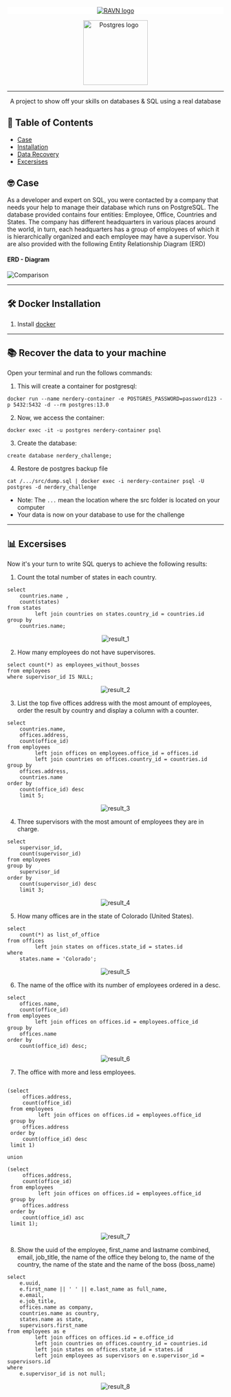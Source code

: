 <p align="center" style="background-color:white">
 <a href="https://www.ravn.co/" rel="noopener">
 <img src="https://www.ravn.co/img/logo-ravn.png" alt="RAVN logo"></a>
</p>
<p align="center">
 <a href="https://www.postgresql.org/" rel="noopener">
 <img src="https://www.postgresql.org/media/img/about/press/elephant.png" alt="Postgres logo" width="150px"></a>
</p>

---

<p align="center">A project to show off your skills on databases & SQL using a real database</p>

## 📝 Table of Contents

- [Case](#case)
- [Installation](#installation)
- [Data Recovery](#data_recovery)
- [Excersises](#excersises)

## 🤓 Case <a name = "case"></a>

As a developer and expert on SQL, you were contacted by a company that needs your help to manage their database which runs on PostgreSQL. The database provided contains four entities: Employee, Office, Countries and States. The company has different headquarters in various places around the world, in turn, each headquarters has a group of employees of which it is hierarchically organized and each employee may have a supervisor. You are also provided with the following Entity Relationship Diagram (ERD)

#### ERD - Diagram <br>

![Comparison](src/ERD.png) <br>

---

## 🛠️ Docker Installation <a name = "installation"></a>

1. Install [docker](https://docs.docker.com/engine/install/)

---

## 📚 Recover the data to your machine <a name = "data_recovery"></a>

Open your terminal and run the follows commands:

1. This will create a container for postgresql:

```
docker run --name nerdery-container -e POSTGRES_PASSWORD=password123 -p 5432:5432 -d --rm postgres:13.0
```

2. Now, we access the container:

```
docker exec -it -u postgres nerdery-container psql
```

3. Create the database:

```
create database nerdery_challenge;
```

4. Restore de postgres backup file

```
cat /.../src/dump.sql | docker exec -i nerdery-container psql -U postgres -d nerdery_challenge
```

- Note: The `...` mean the location where the src folder is located on your computer
- Your data is now on your database to use for the challenge

---

## 📊 Excersises <a name = "excersises"></a>

Now it's your turn to write SQL querys to achieve the following results:

1. Count the total number of states in each country.

```postgresql
select
    countries.name ,
    count(states)
from states
         left join countries on states.country_id = countries.id
group by
    countries.name;
```

<p align="center">
 <img src="src/results/result1.png" alt="result_1"/>
</p>

2. How many employees do not have supervisores.

```postgresql
select count(*) as employees_without_bosses
from employees
where supervisor_id IS NULL;
```

<p align="center">
 <img src="src/results/result2.png" alt="result_2"/>
</p>

3. List the top five offices address with the most amount of employees, order the result by country and display a column with a counter.

```postgresql
select
    countries.name,
    offices.address,
    count(office_id)
from employees
         left join offices on employees.office_id = offices.id
         left join countries on offices.country_id = countries.id
group by
    offices.address,
    countries.name
order by
    count(office_id) desc
    limit 5;
```

<p align="center">
 <img src="src/results/result3.png" alt="result_3"/>
</p>

4. Three supervisors with the most amount of employees they are in charge.

```postgresql
select
    supervisor_id,
    count(supervisor_id)
from employees
group by
    supervisor_id
order by
    count(supervisor_id) desc
    limit 3;
```

<p align="center">
 <img src="src/results/result4.png" alt="result_4"/>
</p>

5. How many offices are in the state of Colorado (United States).

```postgresql
select
    count(*) as list_of_office
from offices
         left join states on offices.state_id = states.id
where
    states.name = 'Colorado';
```

<p align="center">
 <img src="src/results/result5.png" alt="result_5"/>
</p>

6. The name of the office with its number of employees ordered in a desc.

```postgresql
select
    offices.name,
    count(office_id)
from employees
         left join offices on offices.id = employees.office_id
group by
    offices.name
order by
    count(office_id) desc;
```

<p align="center">
 <img src="src/results/result6.png" alt="result_6"/>
</p>

7. The office with more and less employees.

```postgresql

(select
     offices.address,
     count(office_id)
 from employees
          left join offices on offices.id = employees.office_id
 group by
     offices.address
 order by
     count(office_id) desc
 limit 1)

union

(select
     offices.address,
     count(office_id)
 from employees
          left join offices on offices.id = employees.office_id
 group by
     offices.address
 order by
     count(office_id) asc
 limit 1);

```

<p align="center">
 <img src="src/results/result7.png" alt="result_7"/>
</p>

8. Show the uuid of the employee, first_name and lastname combined, email, job_title, the name of the office they belong to, the name of the country, the name of the state and the name of the boss (boss_name)

```postgresql
select
    e.uuid,
    e.first_name || ' ' || e.last_name as full_name,
    e.email,
    e.job_title,
    offices.name as company,
    countries.name as country,
    states.name as state,
    supervisors.first_name
from employees as e
         left join offices on offices.id = e.office_id
         left join countries on offices.country_id = countries.id
         left join states on offices.state_id = states.id
         left join employees as supervisors on e.supervisor_id = supervisors.id
where
    e.supervisor_id is not null;
```

<p align="center">
 <img src="src/results/result8.png" alt="result_8"/>
</p>
